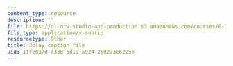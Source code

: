 ```yaml
---
content_type: resource
description: ''
file: https://ol-ocw-studio-app-production.s3.amazonaws.com/courses/8-701-introduction-to-nuclear-and-particle-physics-fall-2020/1ffe037dc3385d19a924260273c62c5e_16iPrwJMvSs.vtt
file_type: application/x-subrip
resourcetype: Other
title: 3play caption file
uid: 1ffe037d-c338-5d19-a924-260273c62c5e
---
```

